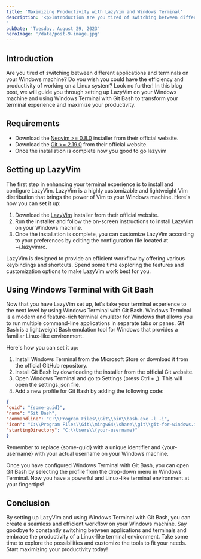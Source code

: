 ```yaml
---
title: 'Maximizing Productivity with LazyVim and Windows Terminal'
description: '<p>Introduction Are you tired of switching between different applications and terminals on your Windows machine? Do you wish you could have the efficiency and productivity of working on a Linux system? Look no further! In this blog post, we will guide you through setting up LazyVim on your Windows machine and using Windows Terminal with [&hellip;]</p>
'
pubDate: 'Tuesday, August 29, 2023'
heroImage: '/data/post-9-image.jpg'
---
```

## Introduction

Are you tired of switching between different applications and terminals on your Windows machine? Do you wish you could have the efficiency and productivity of working on a Linux system? Look no further! In this blog post, we will guide you through setting up LazyVim on your Windows machine and using Windows Terminal with Git Bash to transform your terminal experience and maximize your productivity.

## Requirements

* Download the <a href="https://neovim.io/">Neovim >= 0.8.0</a> installer from their official website.
* Download the <a href="https://git-scm.com/downloads">Git >= 2.19.0</a> from their official website.
* Once the installation is complete now you good to go lazyvim

## Setting up LazyVim

The first step in enhancing your terminal experience is to install and configure LazyVim. LazyVim is a highly customizable and lightweight Vim distribution that brings the power of Vim to your Windows machine. Here's how you can set it up:

1. Download the <a href="https://www.lazyvim.org/">LazyVim</a> installer from their official website.
2. Run the installer and follow the on-screen instructions to install LazyVim on your Windows machine.
3. Once the installation is complete, you can customize LazyVim according to your preferences by editing the configuration file located at ~/.lazyvimrc.

LazyVim is designed to provide an efficient workflow by offering various keybindings and shortcuts. Spend some time exploring the features and customization options to make LazyVim work best for you.

## Using Windows Terminal with Git Bash

Now that you have LazyVim set up, let's take your terminal experience to the next level by using Windows Terminal with Git Bash. Windows Terminal is a modern and feature-rich terminal emulator for Windows that allows you to run multiple command-line applications in separate tabs or panes. Git Bash is a lightweight Bash emulation tool for Windows that provides a familiar Linux-like environment.

Here's how you can set it up:

1. Install Windows Terminal from the Microsoft Store or download it from the official GitHub repository.
2. Install Git Bash by downloading the installer from the official Git website.
3. Open Windows Terminal and go to Settings (press Ctrl + ,). This will open the settings.json file.
4. Add a new profile for Git Bash by adding the following code:

```json
{
"guid": "{some-guid}",
"name": "Git Bash",
"commandline": "C:\\Program Files\\Git\\bin\\bash.exe -l -i",
"icon": "C:\\Program Files\\Git\\mingw64\\share\\git\\git-for-windows.ico",
"startingDirectory": "C:\\Users\\{your-username}"
}
```

Remember to replace {some-guid} with a unique identifier and {your-username} with your actual username on your Windows machine.

Once you have configured Windows Terminal with Git Bash, you can open Git Bash by selecting the profile from the drop-down menu in Windows Terminal. Now you have a powerful and Linux-like terminal environment at your fingertips!

## Conclusion

By setting up LazyVim and using Windows Terminal with Git Bash, you can create a seamless and efficient workflow on your Windows machine. Say goodbye to constantly switching between applications and terminals and embrace the productivity of a Linux-like terminal environment. Take some time to explore the possibilities and customize the tools to fit your needs. Start maximizing your productivity today!



